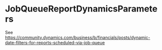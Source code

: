# JobQueueReportDynamicsParameters
See https://community.dynamics.com/business/b/financials/posts/dynamic-date-filters-for-reports-scheduled-via-job-queue 
